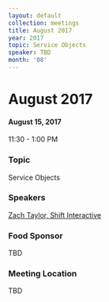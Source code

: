 ```yaml
---
layout: default
collection: meetings
title: August 2017
year: 2017
topic: Service Objects
speaker: TBD
month: '08'
---
```


# August 2017

#### August 15, 2017
11:30 - 1:00 PM

### Topic

Service Objects

### Speakers

[Zach Taylor, Shift Interactive](https://twitter.com/ZTofficial)

### Food Sponsor
TBD

### Meeting Location
TBD
